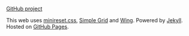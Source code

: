 [GitHub project](https://github.com/circunspecter/modi "GitHub project")

This web uses [minireset.css](https://github.com/jgthms/minireset.css "minireset.css"), [Simple Grid](https://github.com/ThisIsDallas/Simple-Grid "Simple Grid") and [Wing](https://github.com/kbrsh/wing "Wing"). Powered by [Jekyll](http://jekyllrb.com "Jekyll"). Hosted on [GitHub Pages](http://pages.github.com "GitHub Pages").
